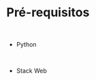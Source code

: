 # Pré-requisitos

<br>

- Python <!-- .element: class="fragment" data-fragment-index="1" -->

<br>

- Stack Web <!-- .element: class="fragment" data-fragment-index="2" -->
